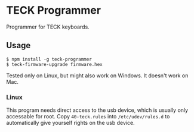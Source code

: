# TECK Programmer
Programmer for TECK keyboards.

## Usage

```
$ npm install -g teck-programmer
$ teck-firmware-upgrade firmware.hex
```

Tested only on Linux, but might also work on Windows. It doesn't work on Mac.

### Linux

This program needs direct access to the usb device, which is usually only accessable for root.
Copy `40-teck.rules` into `/etc/udev/rules.d` to automatically give yourself rights on the usb device.

